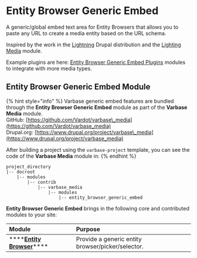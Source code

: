 # Entity Browser Generic Embed

A generic/global embed text area for Entity Browsers that allows you to paste any URL to create a media entity based on the URL schema.

Inspired by the work in the [Lightning](https://www.drupal.org/project/lightning) Drupal distribution and the [Lighting Media](https://www.drupal.org/project/lightning_media) module.

Example plugins are here: [Entity Browser Generic Embed Plugins](https://github.com/Vardot/entity_browser_generic_embed_plugins) modules to integrate with more media types.

## Entity Browser Generic Embed Module

{% hint style="info" %}
Varbase generic embed features are bundled through the **Entity Browser Generic Embed** module as part of the **Varbase Media** module.  
GitHub: [https://github.com/Vardot/varbase\_media](https://github.com/Vardot/varbase_media)  
Drupal.org: [https://www.drupal.org/project/varbase\_media](https://www.drupal.org/project/varbase_media)

After building a project using the `varbase-project` template, you can see the code of the **Varbase Media** module in:
{% endhint %}

```text
project_directory
|-- docroot
    |-- modules
        |-- contrib
            |-- varbase_media
                |-- modules
                    |-- entity_browser_generic_embed
```

**Entity Browser Generic Embed** brings in the following core and contributed modules to your site:

| Module | Purpose |
| :--- | :--- |
| \*\*\*\*[**Entity Browser**](https://www.drupal.org/project/entity_browser)\*\*\*\* | Provide a generic entity browser/picker/selector. |



